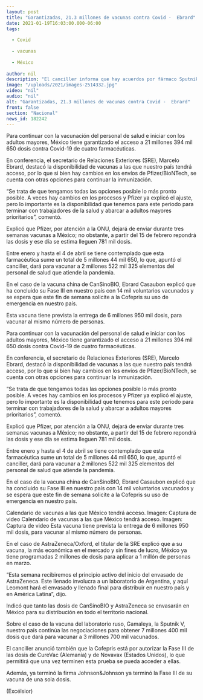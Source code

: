 ```yaml
---
layout: post
title: "Garantizadas, 21.3 millones de vacunas contra Covid -  Ebrard"
date: 2021-01-19T16:03:00.000-06:00
tags:
  
  - Covid
  
  - vacunas
  
  - México
  
author: nil
description: "El canciller informa que hay acuerdos por fármaco Sputnik V, así como con las farmacéuticas Pfizer, AstraZeneca, CanSinoBIO; la firma china solicitará uso de emergencia de su dosis"
image: "/uploads/2021/images-2514332.jpg"
video: "nil"
audio: "nil"
alt: "Garantizadas, 21.3 millones de vacunas contra Covid -  Ebrard"
front: false
section: "Nacional"
news_id: 182242
---
```


Para continuar con la vacunación del personal de salud e iniciar con los adultos mayores, México tiene garantizado el acceso a 21 millones 394 mil 650 dosis contra Covid-19 de cuatro farmacéuticas.

En conferencia, el secretario de Relaciones Exteriores (SRE), Marcelo Ebrard, destacó la disponibilidad de vacunas  a las que nuestro país tendrá acceso, por lo que si bien hay cambios en los envíos de Pfizer/BioNTech, se cuenta con otras opciones para continuar la inmunización.

“Se trata de que tengamos todas las opciones posible lo más pronto posible. A veces hay cambios en los procesos y Pfizer ya explicó el ajuste, pero lo importante es la disponibilidad que tenemos para este periodo para terminar con trabajadores de la salud y abarcar a adultos mayores prioritarios”, comentó.

Explicó que Pfizer, por atención a la ONU, dejará de enviar durante tres semanas vacunas a México; no obstante, a partir del 15 de febrero repondrá las dosis y ese día se estima lleguen 781 mil dosis.

Entre enero y hasta el 4 de abril se tiene contemplado que esta farmacéutica sume un total de 5 millones 44 mil 650, lo que, apuntó el canciller, dará para vacunar a 2 millones 522 mil  325 elementos del personal de salud que atiende la pandemia.

En el caso de la vacuna china de CanSinoBIO, Ebrard Casaubon explicó que ha concluido su Fase III en nuestro país con 14 mil voluntarios vacunados y se espera que este fin de semana solicite a la Cofepris su uso de emergencia en nuestro país.

Esta vacuna tiene prevista la entrega de 6 millones 950 mil dosis, para vacunar al mismo número de personas.

Para continuar con la vacunación del personal de salud e iniciar con los adultos mayores, México tiene garantizado el acceso a 21 millones 394 mil 650 dosis contra Covid-19 de cuatro farmacéuticas.

En conferencia, el secretario de Relaciones Exteriores (SRE), Marcelo Ebrard, destacó la disponibilidad de vacunas  a las que nuestro país tendrá acceso, por lo que si bien hay cambios en los envíos de Pfizer/BioNTech, se cuenta con otras opciones para continuar la inmunización.

“Se trata de que tengamos todas las opciones posible lo más pronto posible. A veces hay cambios en los procesos y Pfizer ya explicó el ajuste, pero lo importante es la disponibilidad que tenemos para este periodo para terminar con trabajadores de la salud y abarcar a adultos mayores prioritarios”, comentó.

Explicó que Pfizer, por atención a la ONU, dejará de enviar durante tres semanas vacunas a México; no obstante, a partir del 15 de febrero repondrá las dosis y ese día se estima lleguen 781 mil dosis.

Entre enero y hasta el 4 de abril se tiene contemplado que esta farmacéutica sume un total de 5 millones 44 mil 650, lo que, apuntó el canciller, dará para vacunar a 2 millones 522 mil  325 elementos del personal de salud que atiende la pandemia.

En el caso de la vacuna china de CanSinoBIO, Ebrard Casaubon explicó que ha concluido su Fase III en nuestro país con 14 mil voluntarios vacunados y se espera que este fin de semana solicite a la Cofepris su uso de emergencia en nuestro país.

Calendario de vacunas a las que México tendrá acceso. Imagen: Captura de video
Calendario de vacunas a las que México tendrá acceso. Imagen: Captura de video
Esta vacuna tiene prevista la entrega de 6 millones 950 mil dosis, para vacunar al mismo número de personas.

En el caso de AstraZeneca/Oxford, el titular de la SRE explicó que a su vacuna, la más económica en el mercado y sin fines de lucro, México ya tiene programadas 2 millones de dosis para aplicar a 1 millón de personas en marzo.

“Esta semana recibiremos el principio activo del inicio del envasado de AstraZeneca. Este llenado involucra a un laboratorio de Argentina, y aquí Leomont hará el envasado y llenado final para distribuir en nuestro país y en América Latina”, dijo.

Indicó que tanto las dosis de CanSinoBIO y AstraZeneca se envasarán en México para su distribución en todo el territorio nacional.

Sobre el caso de la vacuna del laboratorio ruso, Gamaleya, la Sputnik V, nuestro país continúa las negociaciones para obtener 7 millones 400 mil dosis que dará para vacunar a 3 millones 700 mil vacunados.

El canciller anunció también que la Cofepris está por autorizar la Fase III de las dosis de CureVac (Alemania) y de Novavax (Estados Unidos), lo que permitirá que una vez terminen esta prueba se pueda acceder a ellas.

Además, ya terminó la firma Johnson&Johnson ya terminó la Fase III de su vacuna de una sola dosis.

(Excélsior)